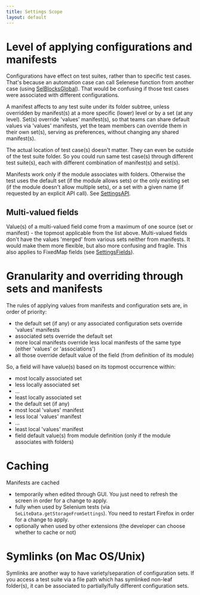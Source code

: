 ```yaml
---
title: Settings Scope
layout: default
---
```


# Level of applying configurations and manifests #
Configurations have effect on test suites, rather than to specific test cases. That's because an automation case can call Selenese function from another case (using [SelBlocksGlobal](SelBlocksGlobal)). That would be confusing if those test cases were associated with different configurations.

A manifest affects to any test suite under its folder subtree, unless overridden by manifest(s) at a more specific (lower) level or by a set (at any level). Set(s) override 'values' manifest(s), so that teams can share default values via 'values' manifests, yet the team members can override them in their own set(s), serving as preferences, without changing any shared manifest(s).

The actual location of test case(s) doesn't matter. They can even be outside of the test suite folder. So you could run same test case(s) through different test suite(s), each with different combination of manifest(s) and set(s).

Manifests work only if the module associates with folders. Otherwise the test uses the default set (if the module allows sets) or the only existing set (if the module doesn't allow multiple sets), or a set with a given name (if requested by an explicit API call). See [SettingsAPI](SettingsAPI).

## Multi-valued fields ##
Value(s) of a multi-valued field come from a maximum of one source (set or manifest) - the topmost applicable from the list above. Multi-valued fields don't have the values 'merged' from various sets neither from manifests. It would make them more flexible, but also more confusing and fragile. This also applies to FixedMap fields (see [SettingsFields](SettingsFields)).

# Granularity and overriding through sets and manifests #
The rules of applying values from manifests and configuration sets are, in order of priority:

  * the default set (if any) or any associated configuration sets override 'values' manifests
  * associated sets override the default set
  * more local manifests override less local manifests of the same type (either 'values' or 'associations')
  * all those override default value of the field (from definition of its module)

So, a field will have value(s) based on its topmost occurrence within:

  * most locally associated set
  * less locally associated set
  * ...
  * least locally associated set
  * the default set (if any)
  * most local 'values' manifest
  * less local 'values' manifest
  * ...
  * least local 'values' manifest
  * field default value(s) from module definition (only if the module associates with folders)
<a href='Hidden comment: TODO Check "(only if the module associates with folders)"'></a>

# Caching #
Manifests are cached

  * temporarily when edited through GUI. You just need to refresh the screen in order for a change to apply.
  * fully when used by Selenium tests (via `SeLiteData.getStorageFromSettings`). You need to restart Firefox in order for a change to apply.
  * optionally when used by other extensions (the developer can choose whether to cache or not)

# Symlinks (on Mac OS/Unix) #
Symlinks are another way to have variety/separation of configuration sets. If you access a test suite via a file path which has symlinked non-leaf folder(s), it can be  associated to partially/fully different configuration sets.

<a href='Hidden comment: Comment: TODO Test how Selenium IDE treats a test suite loaded via a path that depends on symlinks - does it use the provided path, or does it resolve it first? If it resolves the path first, then change this paragraph.'></a>